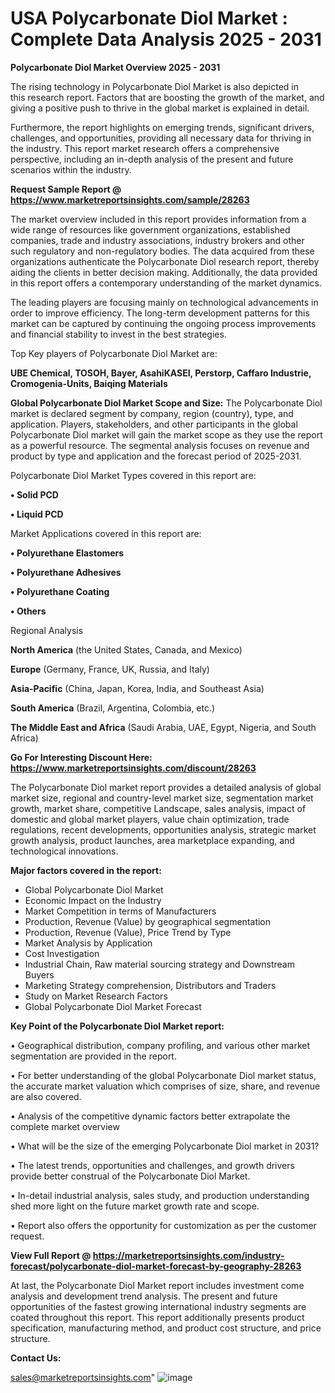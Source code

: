 # USA Polycarbonate Diol Market : Complete Data Analysis 2025 - 2031

<Strong> Polycarbonate Diol Market Overview 2025 - 2031</strong>

The rising technology in Polycarbonate Diol Market is also depicted in this research report. Factors that are boosting the growth of the market, and giving a positive push to thrive in the global market is explained in detail.

Furthermore, the report highlights on emerging trends, significant drivers, challenges, and opportunities, providing all necessary data for thriving in the industry. This report market research offers a comprehensive perspective, including an in-depth analysis of the present and future scenarios within the industry.

<strong>Request Sample Report @ <a href=https://www.marketreportsinsights.com/sample/28263>https://www.marketreportsinsights.com/sample/28263</a></strong>

The market overview included in this report provides information from a wide range of resources like government organizations, established companies, trade and industry associations, industry brokers and other such regulatory and non-regulatory bodies. The data acquired from these organizations authenticate the Polycarbonate Diol research report, thereby aiding the clients in better decision making. Additionally, the data provided in this report offers a contemporary understanding of the market dynamics.

The leading players are focusing mainly on technological advancements in order to improve efficiency. The long-term development patterns for this market can be captured by continuing the ongoing process improvements and financial stability to invest in the best strategies.

Top Key players of Polycarbonate Diol Market are:

<strong>UBE Chemical, TOSOH, Bayer, AsahiKASEI, Perstorp, Caffaro Industrie, Cromogenia-Units, Baiqing Materials</strong>

<strong><b>Global Polycarbonate Diol Market Scope and Size:</b></strong>
The Polycarbonate Diol market is declared segment by company, region (country), type, and application. Players, stakeholders, and other participants in the global Polycarbonate Diol market will gain the market scope as they use the report as a powerful resource. The segmental analysis focuses on revenue and product by type and application and the forecast period of 2025-2031.

Polycarbonate Diol Market Types covered in this report are:

<strong>• Solid PCD

• Liquid PCD</strong>

Market Applications covered in this report are:

<strong>• Polyurethane Elastomers

• Polyurethane Adhesives

• Polyurethane Coating

• Others</strong> 

Regional Analysis

<strong>North America</strong> (the United States, Canada, and Mexico)

<strong>Europe</strong> (Germany, France, UK, Russia, and Italy)

<strong>Asia-Pacific</strong> (China, Japan, Korea, India, and Southeast Asia)

<strong>South America</strong> (Brazil, Argentina, Colombia, etc.)

<strong>The Middle East and Africa</strong> (Saudi Arabia, UAE, Egypt, Nigeria, and South Africa)

<strong>Go For Interesting Discount Here: <a href=https://www.marketreportsinsights.com/discount/28263>https://www.marketreportsinsights.com/discount/28263</a></strong>

The Polycarbonate Diol market report provides a detailed analysis of global market size, regional and country-level market size, segmentation market growth, market share, competitive Landscape, sales analysis, impact of domestic and global market players, value chain optimization, trade regulations, recent developments, opportunities analysis, strategic market growth analysis, product launches, area marketplace expanding, and technological innovations.

<strong><b>Major factors covered in the report:</b></strong>
<ul>
  <li>Global Polycarbonate Diol Market </li>
  <li>Economic Impact on the Industry</li>
  <li>Market Competition in terms of Manufacturers</li>
  <li>Production, Revenue (Value) by geographical segmentation</li>
  <li>Production, Revenue (Value), Price Trend by Type</li>
  <li>Market Analysis by Application</li>
  <li>Cost Investigation</li>
  <li>Industrial Chain, Raw material sourcing strategy and Downstream Buyers</li>
  <li>Marketing Strategy comprehension, Distributors and Traders</li>
  <li>Study on Market Research Factors</li>
  <li>Global Polycarbonate Diol Market Forecast</li>
</ul>

<strong><b>Key Point of the Polycarbonate Diol Market report:</b></strong>

• Geographical distribution, company profiling, and various other market segmentation are provided in the report.

• For better understanding of the global Polycarbonate Diol market status, the accurate market valuation which comprises of size, share, and revenue are also covered.

• Analysis of the competitive dynamic factors better extrapolate the complete market overview

• What will be the size of the emerging Polycarbonate Diol market in 2031?

• The latest trends, opportunities and challenges, and growth drivers provide better construal of the Polycarbonate Diol Market.

• In-detail industrial analysis, sales study, and production understanding shed more light on the future market growth rate and scope.

• Report also offers the opportunity for customization as per the customer request.

<strong><b>View Full Report @ <a href=https://marketreportsinsights.com/industry-forecast/polycarbonate-diol-market-forecast-by-geography-28263>https://marketreportsinsights.com/industry-forecast/polycarbonate-diol-market-forecast-by-geography-28263</a></b></strong>


At last, the Polycarbonate Diol Market report includes investment come analysis and development trend analysis. The present and future opportunities of the fastest growing international industry segments are coated throughout this report. This report additionally presents product specification, manufacturing method, and product cost structure, and price structure.

<strong>Contact Us:</strong>

sales@marketreportsinsights.com"
![image](https://github.com/user-attachments/assets/c52b9fa1-1eae-43b7-98a3-314165911e7c)
